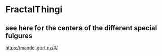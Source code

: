 # FractalThingi


## see here for the centers of the different special fuigures

https://mandel.gart.nz/#/